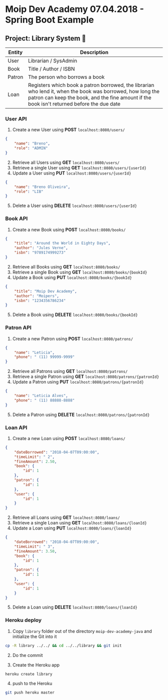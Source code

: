# Moip Dev Academy 07.04.2018 - Spring Boot Example
## Project: Library System :book: ##

Entity | Description
------------ | -------------
User | Librarian / SysAdmin
Book | Title / Author / ISBN
Patron | The person who borrows a book
Loan | Registers which book a patron borrowed, the librarian who lend it, when the book was borrowed, how long the patron can keep the book, and the fine amount if the book isn't returned before the due date

### User API ###
1. Create a new User using **POST** `localhost:8080/users/`
```json
{
    "name": "Breno",
    "role": "ADMIN"
}
```
2. Retrieve all Users using **GET** `localhost:8080/users/`
3. Retrieve a single User using **GET** `localhost:8080/users/{userId}`
4. Update a User using **PUT** `localhost:8080/users/{userId}`
```json
{
    "name": "Breno Oliveira",
    "role": "LIB"
}
```
5. Delete a User using **DELETE** `localhost:8080/users/{userId}`

### Book API ###
1. Create a new Book using **POST** `localhost:8080/books/`
```json
{
    "title": "Around the World in Eighty Days",
    "author": "Jules Verne",
    "isbn": "9789174999273"
}
```
2. Retrieve all Books using **GET** `localhost:8080/books/`
3. Retrieve a single Book using **GET** `localhost:8080/books/{bookId}`
4. Update a Book using **PUT** `localhost:8080/books/{bookId}`
```json
{
    "title": "Moip Dev Academy",
    "author": "Moipers",
    "isbn": "1234356786234"
}
```
5. Delete a Book using **DELETE** `localhost:8080/books/{bookId}`

### Patron API ###
1. Create a new Patron using **POST** `localhost:8080/patrons/`
```json
{
    "name": "Leticia",
    "phone": " (11) 99999-9999"
}
```
2. Retrieve all Patrons using **GET** `localhost:8080/patrons/`
3. Retrieve a single Patron using **GET** `localhost:8080/patrons/{patronId}`
4. Update a Patron using **PUT** `localhost:8080/patrons/{patronId}`
```json
{
    "name": "Leticia Alves",
    "phone": " (11) 88888-8888"
}
```
5. Delete a Patron using **DELETE** `localhost:8080/patrons/{patronId}`

### Loan API ###
1. Create a new Loan using **POST** `localhost:8080/loans/`
```json
{
    "dateBorrowed": "2018-04-07T09:00:00",
    "timeLimit": " 2",
    "fineAmount": 2.50,
    "book": {
    	"id": 1
    },
    "patron": {
    	"id": 1
    },
    "user": { 
    	"id": 1
    }
}
```
2. Retrieve all Loans using **GET** `localhost:8080/loans/`
3. Retrieve a single Loan using **GET** `localhost:8080/loans/{loanId}`
4. Update a Loan using **PUT** `localhost:8080/loans/{loanId}`
```json
{
    "dateBorrowed": "2018-04-07T09:00:00",
    "timeLimit": " 3",
    "fineAmount": 3.50,
    "book": {
    	"id": 1
    },
    "patron": {
    	"id": 1
    },
    "user": { 
    	"id": 1
    }
}
```
5. Delete a Loan using **DELETE** `localhost:8080/loans/{loanId}`

### Heroku deploy ###
1. Copy `library` folder out of the directory `moip-dev-academy-java` and initialize the Git into it
```bash
cp -R library ../../ && cd ../../library && git init
```

2. Do the commit

3. Create the Heroku app
```bash
heroku create library
```

4. push to the Heroku
```bash
git push heroku master
```
